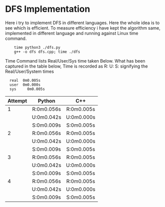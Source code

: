 # DFS Implementation

Here i try to implement DFS in different languages. Here the whole idea is to
see which is efficient. To measure efficiency i have kept the algorithm
same, implemented in different language and running against Linux time command.

```
    time python3 ./dfs.py
    g++ -o dfs dfs.cpp; time ./dfs

```

Time Command lists Real/User/Sys time taken Below. What has been captured 
in the table below, Time is recorded as R: U: S:  signifying the
Real/User/System times

```
  real	0m0.005s
  user	0m0.000s
  sys	  0m0.005s
```



| Attempt   |  Python      |    C++      |
| --------- |:------------:|:-----------:|
|    1      | R:0m0.056s   | R:0m0.005s  |
|           | U:0m0.042s   | U:0m0.000s  |
|           | S:0m0.009s   | S:0m0.005s  |
|    2      | R:0m0.056s   | R:0m0.005s  |
|           | U:0m0.042s   | U:0m0.000s  |
|           | S:0m0.009s   | S:0m0.005s  |
|    3      | R:0m0.056s   | R:0m0.005s  |
|           | U:0m0.042s   | U:0m0.000s  |
|           | S:0m0.009s   | S:0m0.005s  |
|    4      | R:0m0.056s   | R:0m0.005s  |
|           | U:0m0.042s   | U:0m0.000s  |
|           | S:0m0.009s   | S:0m0.005s  |
